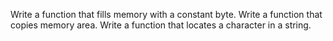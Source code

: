 Write a function that fills memory with a constant byte.
Write a function that copies memory area.
Write a function that locates a character in a string.